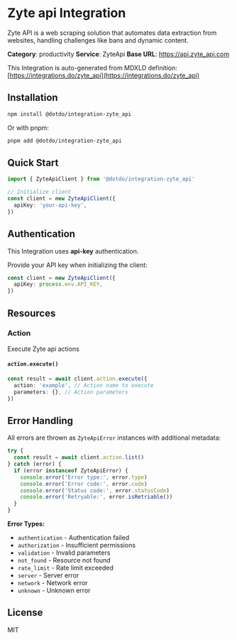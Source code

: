# Zyte api Integration

Zyte API is a web scraping solution that automates data extraction from websites, handling challenges like bans and dynamic content.

**Category**: productivity
**Service**: ZyteApi
**Base URL**: https://api.zyte_api.com

This Integration is auto-generated from MDXLD definition: [https://integrations.do/zyte_api](https://integrations.do/zyte_api)

## Installation

```bash
npm install @dotdo/integration-zyte_api
```

Or with pnpm:

```bash
pnpm add @dotdo/integration-zyte_api
```

## Quick Start

```typescript
import { ZyteApiClient } from '@dotdo/integration-zyte_api'

// Initialize client
const client = new ZyteApiClient({
  apiKey: 'your-api-key',
})
```

## Authentication

This Integration uses **api-key** authentication.

Provide your API key when initializing the client:

```typescript
const client = new ZyteApiClient({
  apiKey: process.env.API_KEY,
})
```

## Resources

### Action

Execute Zyte api actions

#### `action.execute()`

```typescript
const result = await client.action.execute({
  action: 'example', // Action name to execute
  parameters: {}, // Action parameters
})
```

## Error Handling

All errors are thrown as `ZyteApiError` instances with additional metadata:

```typescript
try {
  const result = await client.action.list()
} catch (error) {
  if (error instanceof ZyteApiError) {
    console.error('Error type:', error.type)
    console.error('Error code:', error.code)
    console.error('Status code:', error.statusCode)
    console.error('Retryable:', error.isRetriable())
  }
}
```

**Error Types:**

- `authentication` - Authentication failed
- `authorization` - Insufficient permissions
- `validation` - Invalid parameters
- `not_found` - Resource not found
- `rate_limit` - Rate limit exceeded
- `server` - Server error
- `network` - Network error
- `unknown` - Unknown error

## License

MIT
